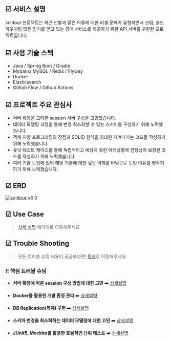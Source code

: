 ## ☑ 서비스 설명
soldout 프로젝트는 최근 신발과 같은 의류에 대한 리셀 문화가 유행하면서 크림, 솔드아웃처럼 많은 인기를 얻고 있는 경매 서비스를 제공하기 위한 API 서버를 구현한 프로젝트입니다.

## ☑ 사용 기술 스택
- Java / Spring Boot / Gradle
- Mybatis/ MySQL / Redis / Flyway
- Docker
- Elasticsearch
- Github Flow / Github Actions

## ☑ 프로젝트 주요 관심사
- 서버 확장을 고려한 session 서버 구성을 고민했습니다.
- 데이터 모델링 과정을 통해 변경 최소화할 수 있는 스키마를 구성하기 위해 노력했습니다.
- 객체 지향 프로그래밍의 장점과 SOLID 원칙을 최대한 지켜나가는 코드들 작성하기 위해 노력했습니다.
- 유닛 테스트 케이스를 통해 독립적이고 예상치 못한 에러상황에 안정성이 보장된 코드를 작성하기 위해 노력했습니다.
- 여러 기술 도입에 있어 해당 기술에 대한 깊은 이해를 바탕으로 도입 이유를 명확히 하기 위해 노력했습니다.

## ☑ ERD
![soldout_v6 0](https://user-images.githubusercontent.com/77563468/173525187-12bd70f0-6211-44d1-a51a-7e032fdbdad9.png)

## ☑ Use Case
> [상세 설명](https://github.com/f-lab-edu/soldout/wiki/Use-Case) 페이지로 이동해주세요

## ☑ Trouble Shooting
> 모든 트러블 슈팅 내용이 궁금하다면! [링크](https://github.com/f-lab-edu/soldout/wiki/Trouble-Shooting)로 이동해주세요.

### ‼️ 핵심 트러블 슈팅
- **서버 확장에 따른 session 구성 방법에 대한 고민** ➡️ [상세설명](https://kimcno3.github.io/f-lab/2022/06/20/%EC%84%9C%EB%B2%84-%ED%99%95%EC%9E%A5%EC%97%90-%EB%94%B0%EB%A5%B8-session-%EA%B5%AC%EC%84%B1-%EB%B0%A9%EB%B2%95%EC%97%90-%EB%8C%80%ED%95%9C-%EA%B3%A0%EB%AF%BC.html)

- **Docker를 활용한 개발 환경 관리** ➡️ [상세설명](https://kimcno3.github.io/f-lab/2022/06/22/Docker%EB%A5%BC-%ED%99%9C%EC%9A%A9%ED%95%9C-%EA%B0%9C%EB%B0%9C-%ED%99%98%EA%B2%BD-%EA%B4%80%EB%A6%AC.html)

- **DB Replication(복제) 구현** ➡️ [상세설명](https://kimcno3.github.io/f-lab/2022/07/05/DB-Replication-%EC%A0%81%EC%9A%A9.html)

- **스키마 변경을 최소화하는 데이터 모델링에 대한 고민** ➡️ [상세설명](https://kimcno3.github.io/f-lab/2022/07/07/%EC%8A%A4%ED%82%A4%EB%A7%88-%EB%B3%80%EA%B2%BD%EC%9D%84-%EC%B5%9C%EC%86%8C%ED%99%94%ED%95%98%EB%8A%94-%EB%8D%B0%EC%9D%B4%ED%84%B0-%EB%AA%A8%EB%8D%B8%EB%A7%81%EC%97%90-%EB%8C%80%ED%95%9C-%EA%B3%A0%EB%AF%BC.html)

- **JUnit5, Mockito를 활용한 효율적인 단위 테스트** ➡️ [상세설명](https://kimcno3.github.io/f-lab/2022/07/08/JUnit5,-Mokito%EB%A5%BC-%ED%99%9C%EC%9A%A9%ED%95%9C-%ED%9A%A8%EC%9C%A8%EC%A0%81%EC%9D%B8-%EB%8B%A8%EC%9C%84-%ED%85%8C%EC%8A%A4%ED%8A%B8.html)
